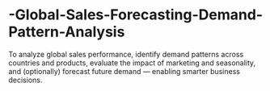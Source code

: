 # -Global-Sales-Forecasting-Demand-Pattern-Analysis
To analyze global sales performance, identify demand patterns across countries and products, evaluate the impact of marketing and seasonality, and (optionally) forecast future demand — enabling smarter business decisions.
